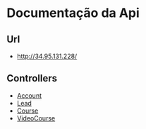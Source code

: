 # Documentação da Api

## Url 
- http://34.95.131.228/

## Controllers
- [Account](account.md)<br>
- [Lead](lead.md)<br>
- [Course](course.md)<br>
- [VideoCourse](videoCourse.md)
